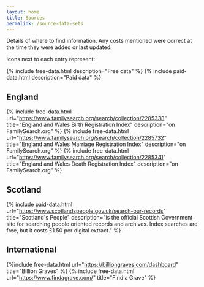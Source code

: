 ```yaml
---
layout: home
title: Sources
permalink: /source-data-sets
---
```


Details of where to find information. Any costs mentioned were correct at the time they were added or last updated.

Icons next to each entry represent:

{% include free-data.html description="Free data" %}
{% include paid-data.html description="Paid data" %}

## England

{% include free-data.html url="https://www.familysearch.org/search/collection/2285338" title="England and Wales Birth Registration Index" description="on FamilySearch.org" %} 
{% include free-data.html url="https://www.familysearch.org/search/collection/2285732" title="England and Wales Marriage Registration Index" description="on FamilySearch.org" %}
{% include free-data.html url="https://www.familysearch.org/search/collection/2285341" title="England and Wales Death Registration Index" description="on FamilySearch.org" %}

## Scotland

{% include paid-data.html url="https://www.scotlandspeople.gov.uk/search-our-records" title="Scotland's People" description="is the official Scottish Government site for searching people oriented records and archives. Index searches are free, but it costs £1.50 per digital extract." %} 

## International 

{%include free-data.html url="https://billiongraves.com/dashboard" title="Billion Graves" %}
{% include free-data.html url="https://www.findagrave.com/" title="Find a Grave" %}